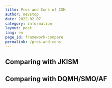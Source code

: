 ```yaml
---
title: Pros and Cons of CSM
author: nevstop
date: 2022-02-07
category: information
layout: post
lang: en
page_id: framework-compare
permalink: /pros-and-cons
---
```


## Comparing with JKISM

## Comparing with DQMH/SMO/AF
